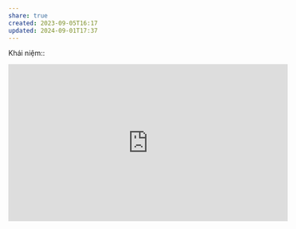 ```yaml
---
share: true
created: 2023-09-05T16:17
updated: 2024-09-01T17:37
---
```

Khái niệm:: 

<iframe width="560" height="315" src="https://www.youtube.com/embed/6caucCsePqs?si=coTpJ7unQaKEql5L" title="YouTube video player" frameborder="0" allow="accelerometer; autoplay; clipboard-write; encrypted-media; gyroscope; picture-in-picture; web-share" referrerpolicy="strict-origin-when-cross-origin" allowfullscreen></iframe>
